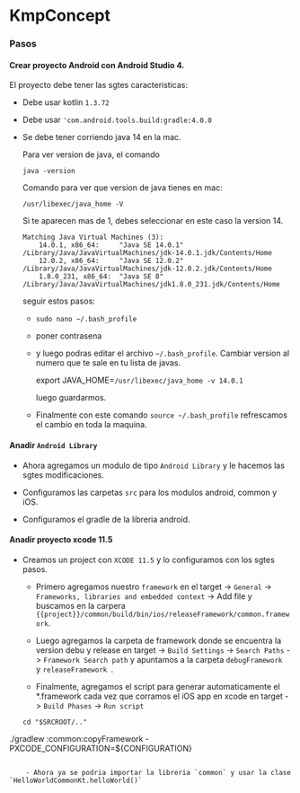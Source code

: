 # KmpConcept

### Pasos

#### Crear proyecto Android con Android Studio 4.

El proyecto debe tener las sgtes caracteristicas:

* Debe usar kotlin `1.3.72`
* Debe usar `'com.android.tools.build:gradle:4.0.0`
* Se debe tener corriendo java 14 en la mac.

	Para ver version de java, el comando
	
	`java -version`
	
	Comando para ver que version de java tienes en mac:
	
	`/usr/libexec/java_home -V`
	
	Si te aparecen mas de 1, debes seleccionar en este caso la version 14.
	
	```
	Matching Java Virtual Machines (3):
	    14.0.1, x86_64:     "Java SE 14.0.1"        /Library/Java/JavaVirtualMachines/jdk-14.0.1.jdk/Contents/Home
	    12.0.2, x86_64:     "Java SE 12.0.2"        /Library/Java/JavaVirtualMachines/jdk-12.0.2.jdk/Contents/Home
	    1.8.0_231, x86_64:  "Java SE 8"     /Library/Java/JavaVirtualMachines/jdk1.8.0_231.jdk/Contents/Home
	```
	
	seguir estos pasos:
	
	- `sudo nano ~/.bash_profile`
	
	- poner contrasena
	
	- y luego podras editar el archivo `~/.bash_profile`. Cambiar version al numero que te sale en tu lista de javas. 
	
		export JAVA_HOME=`/usr/libexec/java_home -v 14.0.1`
		
		luego guardarmos.
		
	- Finalmente con este comando `source ~/.bash_profile` refrescamos el cambio en toda la maquina.

#### Anadir `Android Library` 	

- Ahora agregamos un modulo de tipo `Android Library` y le hacemos las sgtes modificaciones.

 - Configuramos las carpetas `src` para los modulos android, common y iOS.
 
 - Configuramos el gradle de la libreria android.

#### Anadir proyecto xcode 11.5	

- 	Creamos un project con `XCODE 11.5` y lo configuramos con los sgtes pasos.

	-  Primero agregamos nuestro `framework` en el target -> `General` -> `Frameworks, libraries and embedded context` -> Add file y buscamos en la carpera `{{project}}/common/build/bin/ios/releaseFramework/common.framework`.

	- Luego agregamos la carpeta de framework donde se encuentra la version debu y release en target -> `Build Settings` -> `Search Paths` -> `Framework Search path` y apuntamos a la carpeta `debugFramework ` y `releaseFramework `.
	
	-  Finalmente, agregamos el script para generar automaticamente el *.framework cada vez que corramos el iOS app en xcode en target -> `Build Phases` -> `Run script` 
	
	```
	cd "$SRCROOT/.."
./gradlew :common:copyFramework -PXCODE_CONFIGURATION=${CONFIGURATION}
```
	
	- Ahora ya se podria importar la libreria `common` y usar la clase `HelloWorldCommonKt.helloWorld()`

	
	
	
